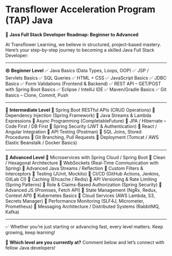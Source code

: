# Transflower Acceleration Program (TAP) Java

🚀 **Java Full Stack Developer Roadmap: Beginner to Advanced**

At Transflower Learning, we believe in structured, project-based mastery. Here’s your step-by-step journey to becoming a skilled Java Full Stack Developer:

---

🟢 **Beginner Level**
✅ Java Basics (Data Types, Loops, OOP)
✅ JSP / Servlets Basics
✅ SQL Queries
✅ HTML + CSS
✅ JavaScript Basics
✅ JDBC Basics
✅ Form Validations (Frontend & Backend)
✅ REST API – GET/POST with Spring Boot Basics
✅ Eclipse / IntelliJ IDE
✅ Maven/Gradle Basics
✅ Git Basics – Clone, Commit, Push

---

🔵 **Intermediate Level**
🚀 Spring Boot RESTful APIs (CRUD Operations)
🚀 Dependency Injection (Spring Framework)
🚀 Java Streams & Lambda Expressions
🚀 Async Programming (CompletableFuture)
🚀 JPA / Hibernate – Code First / DB First
🚀 Spring Security (JWT & Authentication)
🚀 React / Angular Integration
🚀 API Testing (Postman)
🚀 SQL Joins, Stored Procedures
🚀 Git Branching, Pull Requests
🚀 Deployment (Tomcat / AWS Elastic Beanstalk / Docker Basics)

---

🔴 **Advanced Level**
🧠 Microservices with Spring Cloud / Spring Boot
🧠 Clean / Hexagonal Architecture
🧠 WebSockets (Real-Time Communication with Spring)
🧠 Advanced Java Streams / Reflection
🧠 Custom Filters & Interceptors
🧠 Testing (JUnit, Mockito)
🧠 CI/CD (GitHub Actions, Jenkins, GitLab CI)
🧠 Caching (Ehcache / Redis)
🧠 API Versioning & Rate Limiting (Spring Patterns)
🧠 Role & Claims-Based Authorization (Spring Security)
🧠 Advanced JS (Promises, Fetch API)
🧠 State Management (NgRx, Redux, Context API)
🧠 Kubernetes Basics
🧠 Cloud Services (AWS Lambda, S3, Secrets Manager)
🧠 Performance Monitoring (SLF4J, Micrometer, Prometheus)
🧠 Messaging Architecture / Distributed Systems (RabbitMQ, Kafka)

---

✅ Whether you’re just starting or advancing fast, every level matters. Keep growing, keep learning!

📌 **Which level are you currently at?** Comment below and let’s connect with fellow Java developers!
 

